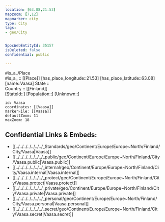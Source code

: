 ```yaml
---
location: [63.08,21.53] 
mapzoom: [7,12] 
mapmarker: city 
type: City
tags:
- geo/City


SpocWebEntityId: 35157
isDeleted: false
confidential: public

---
```

#is_a_/Place  
#is_a_ :: [[Place]] 
[has_place_longitude::21.53] 
[has_place_latitude::63.08] 
[name::Vaasa] 
State ::  
Country :: [[Finland]]  
[StateId::] 
[Population::] 
[Unknown::] 


```leaflet
id: Vaasa
coordinates: [[Vaasa]] 
markerFile: [[Vaasa]] 
defaultZoom: 11 
maxZoom: 18
```


## Confidential Links & Embeds: 
- [[../../../../../../../_Standards/geo/Continent/Europe/Europe~North/Finland/City/Vaasa|Vaasa]] 
- [[../../../../../../../_public/geo/Continent/Europe/Europe~North/Finland/City/Vaasa.public|Vaasa.public]] 
- [[../../../../../../../_internal/geo/Continent/Europe/Europe~North/Finland/City/Vaasa.internal|Vaasa.internal]] 
- [[../../../../../../../_protect/geo/Continent/Europe/Europe~North/Finland/City/Vaasa.protect|Vaasa.protect]] 
- [[../../../../../../../_private/geo/Continent/Europe/Europe~North/Finland/City/Vaasa.private|Vaasa.private]] 
- [[../../../../../../../_personal/geo/Continent/Europe/Europe~North/Finland/City/Vaasa.personal|Vaasa.personal]] 
- [[../../../../../../../_secret/geo/Continent/Europe/Europe~North/Finland/City/Vaasa.secret|Vaasa.secret]] 
